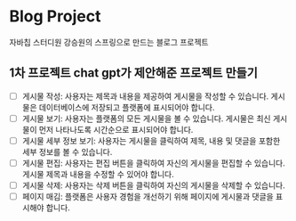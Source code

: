 # Blog Project
자바칩 스터디원 강승원의 스프링으로 만드는 블로그 프로젝트

## 1차 프로젝트 chat gpt가 제안해준 프로젝트 만들기

- [ ] 게시물 작성: 사용자는 제목과 내용을 제공하여 게시물을 작성할 수 있습니다. 게시물은 데이터베이스에 저장되고 플랫폼에 표시되어야 합니다.
- [ ] 게시물 보기: 사용자는 플랫폼의 모든 게시물을 볼 수 있습니다. 게시물은 최신 게시물이 먼저 나타나도록 시간순으로 표시되어야 합니다.
- [ ] 게시물 세부 정보 보기: 사용자는 게시물을 클릭하여 제목, 내용 및 댓글을 포함한 세부 정보를 볼 수 있습니다.
- [ ] 게시물 편집: 사용자는 편집 버튼을 클릭하여 자신의 게시물을 편집할 수 있습니다. 게시물 제목과 내용을 수정할 수 있어야 합니다.
- [ ] 게시물 삭제: 사용자는 삭제 버튼을 클릭하여 자신의 게시물을 삭제할 수 있습니다.
- [ ] 페이지 매김: 플랫폼은 사용자 경험을 개선하기 위해 페이지에 게시물과 댓글을 표시해야 합니다.
